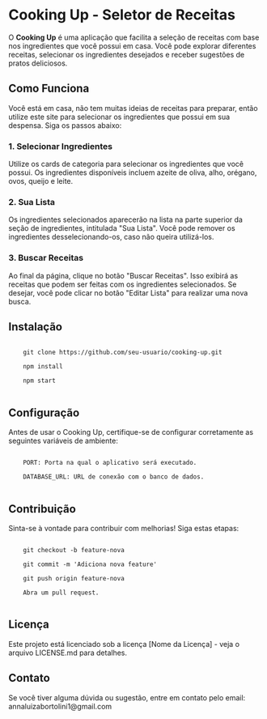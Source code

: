 

  <h1>Cooking Up - Seletor de Receitas</h1>

  <p>O <strong>Cooking Up</strong> é uma aplicação que facilita a seleção de receitas com base nos ingredientes que você possui em casa. Você pode explorar diferentes receitas, selecionar os ingredientes desejados e receber sugestões de pratos deliciosos.</p>

  <h2>Como Funciona</h2>
  <p>Você está em casa, não tem muitas ideias de receitas para preparar, então utilize este site para selecionar os ingredientes que possui em sua despensa. Siga os passos abaixo:</p>

  <h3>1. Selecionar Ingredientes</h3>
  <p>Utilize os cards de categoria para selecionar os ingredientes que você possui. Os ingredientes disponíveis incluem azeite de oliva, alho, orégano, ovos, queijo e leite.</p>

  <h3>2. Sua Lista</h3>
  <p>Os ingredientes selecionados aparecerão na lista na parte superior da seção de ingredientes, intitulada "Sua Lista". Você pode remover os ingredientes desselecionando-os, caso não queira utilizá-los.</p>

  <h3>3. Buscar Receitas</h3>
  <p>Ao final da página, clique no botão "Buscar Receitas". Isso exibirá as receitas que podem ser feitas com os ingredientes selecionados. Se desejar, você pode clicar no botão "Editar Lista" para realizar uma nova busca.</p>

  <h2>Instalação</h2>
  <code>
    git clone https://github.com/seu-usuario/cooking-up.git<br>
    npm install<br>
    npm start
  </code>

  <h2>Configuração</h2>
  <p>Antes de usar o Cooking Up, certifique-se de configurar corretamente as seguintes variáveis de ambiente:</p>
  <code>
    PORT: Porta na qual o aplicativo será executado.<br>
    DATABASE_URL: URL de conexão com o banco de dados.
  </code>

  <h2>Contribuição</h2>
  <p>Sinta-se à vontade para contribuir com melhorias! Siga estas etapas:</p>
  <code>
    git checkout -b feature-nova<br>
    git commit -m 'Adiciona nova feature'<br>
    git push origin feature-nova<br>
    Abra um pull request.
  </code>

  <h2>Licença</h2>
  <p>Este projeto está licenciado sob a licença [Nome da Licença] - veja o arquivo LICENSE.md para detalhes.</p>

  <h2>Contato</h2>
  <p>Se você tiver alguma dúvida ou sugestão, entre em contato pelo email: annaluizabortolini1@gmail.com</p>

</body>
</html>

